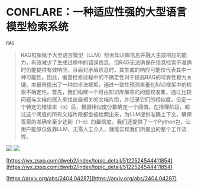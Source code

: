 # CONFLARE：一种适应性强的大型语言模型检索系统
`RAG`
> RAG框架赋予大型语言模型（LLM）检索知识库信息并融入生成响应的能力，有效减少了生成过程中的错误信息。但RAG无法确保在信息检索不准确时仍能提供有效响应，且面对矛盾信息时，其生成的响应可能仅代表其中一种可能性。因此，衡量检索过程中的不确定性对于提高RAG的可靠性极为关键。本报告提出了一种四步法框架，通过一致性预测来量化RAG框架中的检索不确定性。首先，我们构建一个可由知识库解答的问题校准集，通过比较问题与文档的嵌入来找出最相关的文档片段，并记录它们的相似度。设定一个特定的错误率（α）后，根据相似度分数确定一个阈值。在推理阶段，超过这个阈值的所有文档片段都会被检索出来，为LLM提供准确上下文，确保答案的准确率至少达到（1-α）的置信度。我们还提供了一个Python包，让用户能够仅依靠LLM，无需人工介入，就能实现我们所提出的整个工作流程。

![](https://raw.githubusercontent.com/HuggingAGI/HuggingArxiv/main/paper_images/2404.04287/RAG.jpg)
![](https://raw.githubusercontent.com/HuggingAGI/HuggingArxiv/main/paper_images/2404.04287/CONFLARE.png)

[https://wx.zsxq.com/dweb2/index/topic_detail/5122524544411854](https://wx.zsxq.com/dweb2/index/topic_detail/5122524544411854)

[https://arxiv.org/abs/2404.04287](https://arxiv.org/abs/2404.04287)
